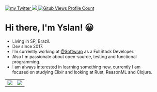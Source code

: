 <div>
  <a href="https://twitter.com/yslanramosdev">
    <img src="https://img.shields.io/badge/Twitter-yslanramosdev-1DA1F2" alt="my Twitter" />
  </a>
  <a href="https://www.linkedin.com/in/yslan-ramos-887864195">
    <img src="https://img.shields.io/badge/Linkedin-Yslan%20Ramos-0e76a8" alt"my Linkedin" />
   </a>
  <a href="https://github.com/Tsugami">
    <img src="https://komarev.com/ghpvc/?username=tsugami&color=24292e&style=flat&label=Profile+Views" alt="Gitub Views Profile Count" />
  </a>
</div>

# Hi there, I'm Yslan! 😀

- Living in SP, Brazil.
- Dev since 2017.
- I’m currently working at [@Softwrap](https://softwrap.com.br/) as a FullStack Developer.
- Also I'm passionate about open-source, testing and functional programming.
- I am always interested in learning something new, currently I am focused on studying Elixir and looking at Rust, ReasonML and Clojure.

<table>
  <tr>
    <td align="center" style="padding=0;width=50%;">
      <img align="center" style="padding=0;" src="https://github-readme-stats.vercel.app/api?username=tsugami&show_icons=true&theme=default&count_private=true&hide_border=true&icon_color=41B883&title_color=41B883&text_color=34495E&bg_color=00000000" />
    </td>
    <td align="center" style="padding=0;width=50%;">
      <img align="center" style="padding=0;" src="https://github-readme-stats.vercel.app/api/top-langs/?username=tsugami&layout=compact&hide_border=true&icon_color=41B883&title_color=41B883&text_color=34495E&bg_color=00000000" />
    </td>
  </tr>
</table>
